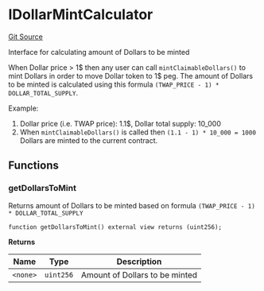 # IDollarMintCalculator
[Git Source](https://github.com/ubiquity/ubiquity-dollar/blob/49f9572156af908d8e01f3af3e3983810b447fee/src/dollar/interfaces/IDollarMintCalculator.sol)

Interface for calculating amount of Dollars to be minted

When Dollar price > 1$ then any user can call `mintClaimableDollars()` to mint Dollars
in order to move Dollar token to 1$ peg. The amount of Dollars to be minted is calculated
using this formula `(TWAP_PRICE - 1) * DOLLAR_TOTAL_SUPPLY`.

Example:
1. Dollar price (i.e. TWAP price): 1.1$, Dollar total supply: 10_000
2. When `mintClaimableDollars()` is called then `(1.1 - 1) * 10_000 = 1000` Dollars are minted
to the current contract.


## Functions
### getDollarsToMint

Returns amount of Dollars to be minted based on formula `(TWAP_PRICE - 1) * DOLLAR_TOTAL_SUPPLY`


```solidity
function getDollarsToMint() external view returns (uint256);
```
**Returns**

|Name|Type|Description|
|----|----|-----------|
|`<none>`|`uint256`|Amount of Dollars to be minted|


